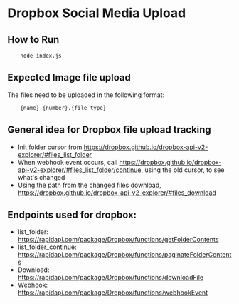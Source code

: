 # Dropbox Social Media Upload

## How to Run
```
	node index.js
```

## Expected Image file upload
The files need to be uploaded in the following format:
``` 
	{name}-{number}.{file type}
```
## General idea for Dropbox file upload tracking
- Init folder cursor from https://dropbox.github.io/dropbox-api-v2-explorer/#files_list_folder
- When webhook event occurs, call https://dropbox.github.io/dropbox-api-v2-explorer/#files_list_folder/continue, using the old cursor, to see what's changed
- Using the path from the changed files download, https://dropbox.github.io/dropbox-api-v2-explorer/#files_download

## Endpoints used for dropbox:
- list_folder: https://rapidapi.com/package/Dropbox/functions/getFolderContents
- list_folder_continue: https://rapidapi.com/package/Dropbox/functions/paginateFolderContents
- Download: https://rapidapi.com/package/Dropbox/functions/downloadFile
- Webhook: https://rapidapi.com/package/Dropbox/functions/webhookEvent


